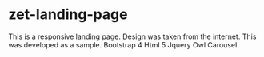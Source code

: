 # zet-landing-page
This is a responsive landing page. 
Design was taken from the internet. 
This was developed as a sample.
Bootstrap 4
Html 5
Jquery
Owl Carousel
